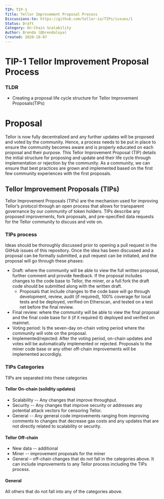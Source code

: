 ```yaml
---
TIP: TIP-1
Title: Tellor Improvement Proposal Process
Discussions-to: https://github.com/tellor-io/TIPs/issues/1
Status: Draft
Category: On-Chain Scalability
Author: Brenda (@brendaloya)
Created: 2020-10-07
---
```



# TIP-1 Tellor Improvement Proposal Process

### TLDR

* Creating a proposal life cycle structure for Tellor Improvement Proposals(TIPs)

# Proposal
Tellor is now fully decentralized and any further updates will be proposed and voted by the community. Hence, a process needs to be put in place to ensure the community becomes aware and is properly educated on each proposal and their purpose. This Tellor Improvement Proposal (TIP) details the initial structure for proposing and update and their life cycle through implementation or rejection by the community. As a community, we can ensure that best practices are grown and implemented based on the first few community experiences with the first proposals.  


## Tellor Improvement Proposals (TIPs)
Tellor Improvement Proposals (TIPs) are the mechanism used for improving Tellor’s protocol through an open process that allows for transparent governance by our community of token holders. TIPs describe any proposed improvements, fork proposals, and pre-specified data requests for the Tellor community to discuss and vote on.

### TIPs process

Ideas should be thoroughly discussed prior to opening a pull request in the GitHub issues of this repository. Once the idea has been discussed and a proposal can be formally submitted, a pull request can be initiated, and the proposal will go through these phases:

* Draft: where the community will be able to view the full written proposal, further comment and provide feedback. If the proposal includes changes to the code base to Tellor, the miner, or a full fork the draft code should be submitted along with the written draft.
   * Proposals that include changes to the code base will go through development, review, audit (if required), 100% coverage for local tests and be deployed, verified on Etherscan, and tested on a test net before the final review.
* Final review: where the community will be able to view the final proposal and the final code base for it (if it required it) deployed and verified on mainnet.
* Voting period: Is the seven-day on-chain voting period where the community will vote on the proposal.  
* Implemented/rejected:  After the voting period, on-chain updates and votes will be automatically implemented or rejected. Proposals to the miner code base or any other off-chain improvements will be implemented accordigly. 
 
### TIPs Categories

TIPs are separated into these categories

#### Tellor On-chain (solidity updates)

* Scalability -- Any changes that improve throughput.
* Security -- Any changes that improve security or addresses any potential attack vectors for censoring Tellor.
* General -- Any general code improvements ranging from improving comments to changes that decrease gas costs and any updates that are not directly related to scalability or security.
 
#### Tellor Off-chain

* New data -- additional 
* Miner -- improvement proposals for the miner 
* General – off-chain changes that do not fall in the categories above. It can include improvements to any Tellor process including the TIPs process. 

#### General

All others that do not fall into any of the categories above. 

